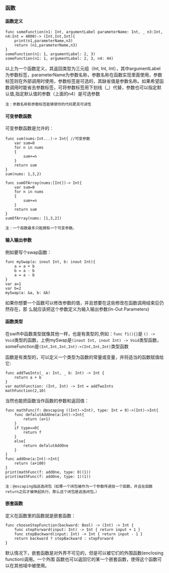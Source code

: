 
### 函数


#### 函数定义

```
func someFunction(n1: Int, argumentLabel parameterName: Int, _ n3:Int, n4:Int = 4000)-> (Int,Int,Int){
    print(n1,parameterName,n3)
    return (n1,parameterName,n3)
}
someFunction(n1: 1, argumentLabel: 2, 3)
someFunction(n1: 1, argumentLabel: 2, 3, n4: 44)
```
以上为一个函数定义，其返回类型为三元组（Int, Int, Int），其中argumentLabel为参数标签，parameterName为参数名称，参数名称在函数实现里面使用，参数标签则在外部调用时使用，参数标签是可选的，其缺省值是参数名称。如果希望函数调用时能省去参数标签，可将参数标签用下划线（_）代替，参数也可以指定默认值,指定默认值的参数（上面的n4）是可选参数

```
注：参数名称和参数标签能够使你的代码更具可读性
```


#### 可变参数函数
可变参数函数是允许的：

```
func sum(nums:Int...)-> Int{ //可变参数
    var sum=0
    for n in nums
    {
        sum+=n
    }
    return sum
}
sum(nums: 1,3,2)

func sumOfArray(nums:[Int])-> Int{
    var sum=0
    for n in nums
    {
        sum+=n
    }
    return sum
}
sumOfArray(nums: [1,3,2])
```
```
注：一个函数最多只能拥有一个可变参数。
```


#### 输入输出参数
例如要写个swap函数：
```
func mySwap(a: inout Int, b: inout Int){
    a = a + b
    b = a - b
    a = a - b
}
var a=1
var b=2
mySwap(a: &a, b: &b)
```
如果你想要一个函数可以修改参数的值，并且想要在这些修改在函数调用结束后仍然存在，那 么就应该把这个参数定义为输入输出参数(In-Out Parameters)


#### 函数类型
在swift中函数类型就像其他一样，也是有类型的,例如：```func f1(){}```是 ```() -> Void```类型的函数，上例mySwap是```(inout Int, inout Int) -> Void```类型函数，someFunction是```(Int,Int,Int,Int)->(Int,Int,Int)```类型函数

函数是有类型的，可以定义一个类型为函数的常量或变量，并将适当的函数赋值给它:

```
func addTwoInts(_ a: Int, _ b: Int) -> Int {
    return a + b
}
var mathFunction: (Int, Int) -> Int = addTwoInts
mathFunction(2,10)
```
当然也能把函数当作函数的参数和返回值：

```
func mathFunc(f: @escaping ((Int)->Int), type: Int = 0)->(Int)->Int{
    func defalutAddOne(a:Int)->Int{
        return (a+1)
    }
    if type==0{
        return f
    }
    else{
        return defalutAddOne
    }
}
func addOne(a:Int)->Int{
    return (a+100)
}
print(mathFunc(f: addOne, type: 0)(1))
print(mathFunc(f: addOne, type: 1)(1))
```
```
注：@escaping指逃逸闭包（如果一个闭包被作为一个参数传递给一个函数，并且在函数return之后才被唤起执行，那么这个闭包是逃逸闭包。）
```


#### 嵌套函数
定义在函数里的函数就是嵌套函数：

```
func chooseStepFunction(backward: Bool) -> (Int) -> Int {    func stepForward(input: Int) -> Int { return input + 1 }    func stepBackward(input: Int) -> Int { return input - 1 }
	return backward ? stepBackward : stepForward}
```
默认情况下，嵌套函数是对外界不可见的，但是可以被它们的外围函数(enclosing function)调用。一个外围 函数也可以返回它的某一个嵌套函数，使得这个函数可以在其他域中被使用。








